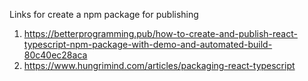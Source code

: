 Links for create a npm package for publishing
1. https://betterprogramming.pub/how-to-create-and-publish-react-typescript-npm-package-with-demo-and-automated-build-80c40ec28aca
2. https://www.hungrimind.com/articles/packaging-react-typescript